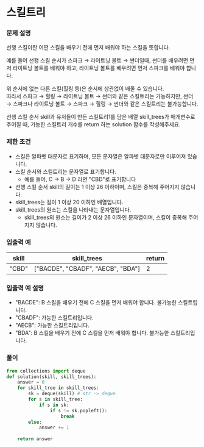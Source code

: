 # 스킬트리
### 문제 설명
선행 스킬이란 어떤 스킬을 배우기 전에 먼저 배워야 하는 스킬을 뜻합니다.       
                          
예를 들어 선행 스킬 순서가 스파크 → 라이트닝 볼트 → 썬더일때, 썬더를 배우려면 먼저 라이트닝 볼트를 배워야 하고, 라이트닝 볼트를 배우려면 먼저 스파크를 배워야 합니다.     

위 순서에 없는 다른 스킬(힐링 등)은 순서에 상관없이 배울 수 있습니다.         
따라서 스파크 → 힐링 → 라이트닝 볼트 → 썬더와 같은 스킬트리는 가능하지만, 썬더 → 스파크나 라이트닝 볼트 → 스파크 → 힐링 → 썬더와 같은 스킬트리는 불가능합니다.     

선행 스킬 순서 skill과 유저들이 만든 스킬트리1를 담은 배열 skill_trees가 매개변수로 주어질 때, 가능한 스킬트리 개수를 return 하는 solution 함수를 작성해주세요.

### 제한 조건
+ 스킬은 알파벳 대문자로 표기하며, 모든 문자열은 알파벳 대문자로만 이루어져 있습니다.
+ 스킬 순서와 스킬트리는 문자열로 표기합니다.
  + 예를 들어, C → B → D 라면 "CBD"로 표기합니다
+ 선행 스킬 순서 skill의 길이는 1 이상 26 이하이며, 스킬은 중복해 주어지지 않습니다.
+ skill_trees는 길이 1 이상 20 이하인 배열입니다.
+ skill_trees의 원소는 스킬을 나타내는 문자열입니다.
  + skill_trees의 원소는 길이가 2 이상 26 이하인 문자열이며, 스킬이 중복해 주어지지 않습니다.
### 입출력 예
|skill	|skill_trees	|return|
|-------|--------------|-------|
|"CBD"|	["BACDE", "CBADF", "AECB", "BDA"]|	2|
           
### 입출력 예 설명
+ "BACDE": B 스킬을 배우기 전에 C 스킬을 먼저 배워야 합니다. 불가능한 스킬트립니다.
+ "CBADF": 가능한 스킬트리입니다.
+ "AECB": 가능한 스킬트리입니다.
+ "BDA": B 스킬을 배우기 전에 C 스킬을 먼저 배워야 합니다. 불가능한 스킬트리입니다.

### 풀이
```python
from collections import deque
def solution(skill, skill_trees):
    answer = 0
    for skill_tree in skill_trees:
        sk = deque(skill) # str -> deque
        for s in skill_tree:
            if s in sk:
                if s != sk.popleft():
                    break
        else:
            answer += 1
      
    return answer
```
